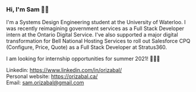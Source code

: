 ### Hi, I'm Sam 👋🏽

I'm a Systems Design Engineering student at the University of Waterloo. I was recently reimagining government services as a Full Stack Developer intern at the Ontario Digital Service. I've also supported a major digital transformation for Bell National Hosting Services to roll out Salesforce CPQ (Configure, Price, Quote) as a Full Stack Developer at Stratus360.

I am looking for internship opportunities for summer 2021! 👩🏽‍💻

Linkedin: https://www.linkedin.com/in/orizabal/ <br/>
Personal website: https://orizabal.ca/ <br/>
Email: sam.orizabal@gmail.com

